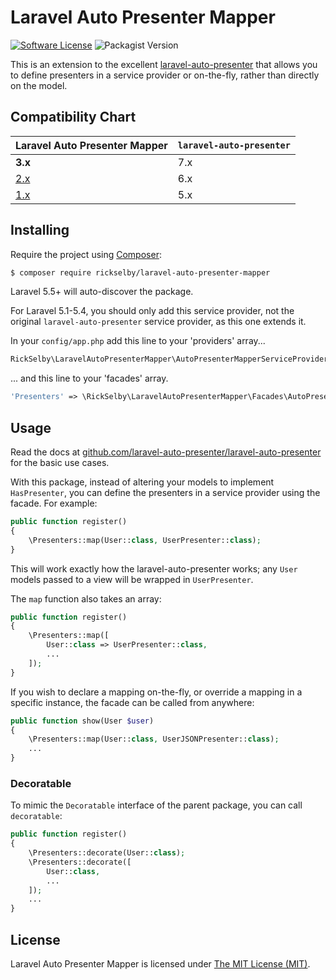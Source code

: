 Laravel Auto Presenter Mapper
=============================

[![Software License](https://img.shields.io/badge/license-MIT-brightgreen.svg)](LICENSE)
![Packagist Version](https://img.shields.io/packagist/v/rickselby/laravel-auto-presenter-mapper)

This is an extension to the excellent [laravel-auto-presenter](https://github.com/laravel-auto-presenter/laravel-auto-presenter)
that allows you to define presenters in a service provider or on-the-fly, rather than directly on the model.

## Compatibility Chart

| Laravel Auto Presenter Mapper                                              | `laravel-auto-presenter` |
|----------------------------------------------------------------------------|--------------------------|
| **3.x**                                                                    | 7.x                      |
| [2.x](https://github.com/rickselby/laravel-auto-presenter-mapper/tree/2.x) | 6.x                      |
| [1.x](https://github.com/rickselby/laravel-auto-presenter-mapper/tree/1.x) | 5.x                      |

## Installing

Require the project using [Composer](https://getcomposer.org):

```bash
$ composer require rickselby/laravel-auto-presenter-mapper
```

Laravel 5.5+ will auto-discover the package.

For Laravel 5.1-5.4, you should only add this service provider, not the original `laravel-auto-presenter` service provider, as this one
extends it.

In your `config/app.php` add this line to your 'providers' array...

```php
RickSelby\LaravelAutoPresenterMapper\AutoPresenterMapperServiceProvider::class,
```

... and this line to your 'facades' array.

```php
'Presenters' => \RickSelby\LaravelAutoPresenterMapper\Facades\AutoPresenterMapperFacade::class,
```

## Usage

Read the docs at [github.com/laravel-auto-presenter/laravel-auto-presenter](https://github.com/laravel-auto-presenter/laravel-auto-presenter) for the basic use cases.

With this package, instead of altering your models to implement `HasPresenter`, you can define the presenters in a service
 provider using the facade. For example:

```php
public function register()
{
    \Presenters::map(User::class, UserPresenter::class);
}
```

This will work exactly how the laravel-auto-presenter works; any `User` models passed to a view will be wrapped in `UserPresenter`.

The `map` function also takes an array:

```php
public function register()
{
    \Presenters::map([
        User::class => UserPresenter::class,
        ...
    ]);
}
```

If you wish to declare a mapping on-the-fly, or override a mapping in a specific instance,
the facade can be called from anywhere:

```php
public function show(User $user)
{
    \Presenters::map(User::class, UserJSONPresenter::class);
    ...
}
```

### Decoratable

To mimic the `Decoratable` interface of the parent package, you can call `decoratable`:

```php
public function register()
{
    \Presenters::decorate(User::class);
    \Presenters::decorate([
        User::class,
        ...
    ]);
    ...
}
```

## License

Laravel Auto Presenter Mapper is licensed under [The MIT License (MIT)](LICENSE).
